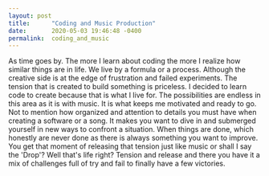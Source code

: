 ```yaml
---
layout: post
title:      "Coding and Music Production"
date:       2020-05-03 19:46:48 -0400
permalink:  coding_and_music
---
```



As time goes by. The more I learn about coding the more I realize how similar things are in life. We live by a formula or a process. Although the creative side is at the edge of frustration and failed experiments. The tension that is created to build something is priceless. I decided to learn code to create because that is what I live for. The possibilities are endless in this area as it is with music. It is what keeps me motivated and ready to go. Not to mention how organized and attention to details you must have when creating a software or a song. It makes you want to dive in and submerged yourself in new ways to confront a situation. When things are done, which honestly are never done as there is always something you want to improve. You get that moment of releasing that tension just like music or shall I say the 'Drop'? Well that's life right? Tension and release and there you have it a mix of challenges full of try and fail to finally have a few victories. 
